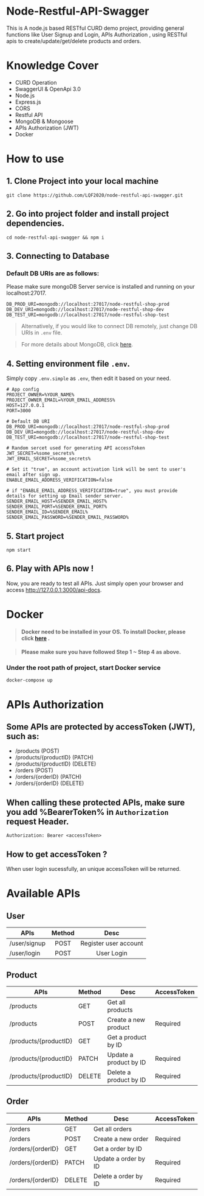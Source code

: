 # Node-Restful-API-Swagger

This is A node.js based RESTful CURD demo project, providing general functions like User Signup and Login, APIs Authorization , using RESTful apis to create/update/get/delete products and orders.

# Knowledge Cover

-   CURD Operation
-   SwaggerUI & OpenApi 3.0
-   Node.js
-   Express.js
-   CORS
-   Restful API
-   MongoDB & Mongoose
-   APIs Authorization (JWT)
-   Docker

# How to use

## 1. Clone Project into your local machine

```
git clone https://github.com/LQF2020/node-restful-api-swagger.git
```

## 2. Go into project folder and install project dependencies.

```
cd node-restful-api-swagger && npm i
```

## 3. Connecting to Database

### Default DB URIs are as follows:

Please make sure mongoDB Server service is installed and running on your localhost:27017.

```
DB_PROD_URI=mongodb://localhost:27017/node-restful-shop-prod
DB_DEV_URI=mongodb://localhost:27017/node-restful-shop-dev
DB_TEST_URI=mongodb://localhost:27017/node-restful-shop-test
```

> Alternatively, if you would like to connect DB remotely, just change DB URIs in `.env` file.

> For more details about MongoDB, click [here](https://www.mongodb.com/).

## 4. Setting environment file `.env`.

Simply copy `.env.simple` as `.env`, then edit it based on your need.

```
# App config
PROJECT_OWNER=%YOUR_NAME%
PROJECT_OWNER_EMAIL=%YOUR_EMAIL_ADDRESS%
HOST=127.0.0.1
PORT=3000

# Default DB URI
DB_PROD_URI=mongodb://localhost:27017/node-restful-shop-prod
DB_DEV_URI=mongodb://localhost:27017/node-restful-shop-dev
DB_TEST_URI=mongodb://localhost:27017/node-restful-shop-test

# Random sercet used for generating API accessToken
JWT_SECRET=%some_secrets%
JWT_EMAIL_SECRET=%some_secrets%

# Set it "true", an account activation link will be sent to user's email after sign up.
ENABLE_EMAIL_ADDRESS_VERIFICATION=false

# if "ENABLE_EMAIL_ADDRESS_VERIFICATION=true", you must provide details for setting up Email sender server.
SENDER_EMAIL_HOST=%SENDER_EMAIL_HOST%
SENDER_EMAIL_PORT=%SENDER_EMAIL_PORT%
SENDER_EMAIL_ID=%SENDER_EMAIL%
SENDER_EMAIL_PASSWORD=%SENDER_EMAIL_PASSWORD%

```

## 5. Start project

```
npm start
```

## 6. Play with APIs now !

Now, you are ready to test all APIs.
Just simply open your browser and access http://127.0.0.1:3000/api-docs.

# Docker

> #### Docker need to be installed in your OS. To install Docker, please click [here](https://docs.docker.com/get-docker/) .

> #### Please make sure you have followed Step 1 ~ Step 4 as above.

### Under the root path of project, start Docker service

```
docker-compose up
```

# APIs Authorization

## Some APIs are protected by accessToken (JWT), such as:

-   /products (POST)
-   /products/{productID} (PATCH)
-   /products/{productID} (DELETE)
-   /orders (POST)
-   /orders/{orderID} (PATCH)
-   /orders/{orderID} (DELETE)

## When calling these protected APIs, make sure you add %BearerToken% in `Authorization` request Header.

```
Authorization: Bearer <accessToken>
```

## How to get accessToken ?

When user login sucessfully, an unique accessToken will be returned.

# Available APIs

## User

| APIs         | Method |         Desc          |
| ------------ | :----: | :-------------------: |
| /user/signup |  POST  | Register user account |
| /user/login  |  POST  |      User Login       |

## Product

| APIs                  | Method | Desc                   | AccessToken |
| --------------------- | ------ | ---------------------- | ----------- |
| /products             | GET    | Get all products       |             |
| /products             | POST   | Create a new product   | Required    |
| /products/{productID} | GET    | Get a product by ID    |             |
| /products/{productID} | PATCH  | Update a product by ID | Required    |
| /products/{productID} | DELETE | Delete a product by ID | Required    |

## Order

| APIs              | Method | Desc                 | AccessToken |
| ----------------- | ------ | -------------------- | ----------- |
| /orders           | GET    | Get all orders       |             |
| /orders           | POST   | Create a new order   | Required    |
| /orders/{orderID} | GET    | Get a order by ID    |             |
| /orders/{orderID} | PATCH  | Update a order by ID | Required    |
| /orders/{orderID} | DELETE | Delete a order by ID | Required    |
